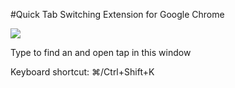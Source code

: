 #Quick Tab Switching Extension for Google Chrome

<img src="https://raw.githubusercontent.com/kallepersson/tabswitcher/master/screenshot.png">

Type to find an and open tap in this window

Keyboard shortcut: ⌘/Ctrl+Shift+K
